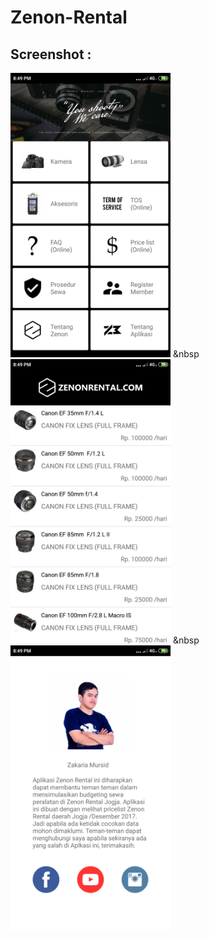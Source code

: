 # Zenon-Rental

## Screenshot : 
<img src="https://github.com/16110279/Zenon-Rental/blob/master/Screenshot/Main.png" width="256">&nbsp;&nbsp
<img src="https://github.com/16110279/Zenon-Rental/blob/master/Screenshot/Lens%20Activity.png" width="256">&nbsp;&nbsp
<img src="https://github.com/16110279/Zenon-Rental/blob/master/Screenshot/About.png" width="256">
